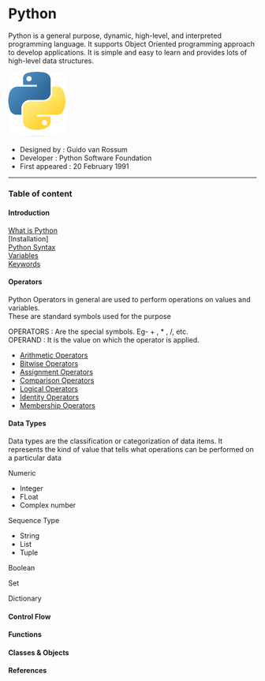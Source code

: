 # Python
Python is a general purpose, dynamic, high-level, and interpreted programming language. It supports Object Oriented programming approach to develop applications. It is simple and easy to learn and provides lots of high-level data structures.

<img src="https://github.com/imsrikanth/Python/blob/main/assets/images/Python-logo-notext.svg.png" alt="Python" width="120" hight="120">


- Designed by : Guido van Rossum
- Developer : Python Software Foundation
- First appeared : 20 February 1991

---
### Table of content

#### Introduction
[What is Python](https://github.com/imsrikanth/Python/blob/main/Introduction/what%20is%20python.md)  
[Installation]  
[Python Syntax](https://github.com/imsrikanth/Python/blob/main/Introduction/Python%20Syntax.md)  
[Variables](https://github.com/imsrikanth/Python/blob/main/Introduction/variables.md)  
[Keywords](https://github.com/imsrikanth/Python/blob/main/Introduction/keywords.md)

#### Operators

Python Operators in general are used to perform operations on values and variables.   
These are standard symbols used for the purpose  

 OPERATORS : Are the special symbols. Eg- + , * , /, etc.  
 OPERAND : It is the value on which the operator is applied.  


- [Arithmetic Operators](https://github.com/imsrikanth/Python/blob/main/operators/Arithmetic%20Operators.md)
- [Bitwise Operators](https://github.com/imsrikanth/Python/blob/main/operators/Bitwise%20Operators.md)
- [Assignment Operators](https://github.com/imsrikanth/Python/blob/main/operators/Assignment%20Operators.md)
- [Comparison Operators](https://github.com/imsrikanth/Python/blob/main/operators/Comparison%20Operators.md)
- [Logical Operators](https://github.com/imsrikanth/Python/blob/main/operators/Logical%20Operators.md)
- [Identity Operators](https://github.com/imsrikanth/Python/blob/main/operators/Identity%20Operators.md)
- [Membership Operators](https://github.com/imsrikanth/Python/blob/main/operators/Membership%20Operators.md)




#### Data Types

Data types are the classification or categorization of data items. It represents the kind of value that tells what operations can be performed on a particular data

Numeric  
- Integer
- FLoat
- Complex number 

Sequence Type  
- String
- List
- Tuple

Boolean  

Set  

Dictionary  
    
#### Control Flow
#### Functions
#### Classes & Objects
#### References
